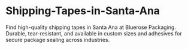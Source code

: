 # Shipping-Tapes-in-Santa-Ana
Find high-quality shipping tapes in Santa Ana at Bluerose Packaging. Durable, tear-resistant, and available in custom sizes and adhesives for secure package sealing across industries.
